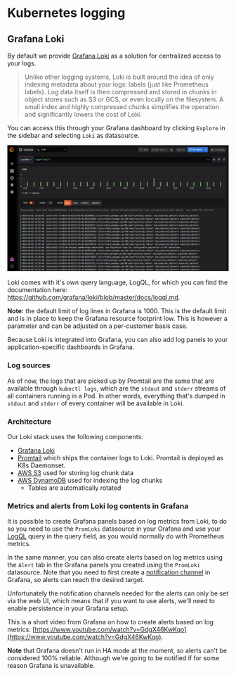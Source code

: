 # Kubernetes logging

## Grafana Loki

By default we provide [Grafana Loki](https://grafana.com/oss/loki) as a solution for centralized access to your logs.

> Unlike other logging systems, Loki is built around the idea of only indexing metadata about your logs: labels (just like Prometheus labels). Log data itself is then compressed and stored in chunks in object stores such as S3 or GCS, or even locally on the filesystem. A small index and highly compressed chunks simplifies the operation and significantly lowers the cost of Loki.

You can access this through your Grafana dashboard by clicking `Explore` in the sidebar and selecting `Loki` as datasource.

![Grafana Loki](images/grafana_loki.png "Grafana Loki")

Loki comes with it's own query language, LogQL, for which you can find the documentation here: <https://github.com/grafana/loki/blob/master/docs/logql.md>.

**Note:** the default limit of log lines in Grafana is 1000. This is the default limit and is in place to keep the Grafana resource footprint low. This is however a parameter and can be adjusted on a per-customer basis case.

Because Loki is integrated into Grafana, you can also add log panels to your application-specific dashboards in Grafana.

### Log sources

As of now, the logs that are picked up by Promtail are the same that are available through `kubectl logs`, which are the `stdout` and `stderr` streams of all containers running in a Pod. In other words, everything that's dumped in `stdout` and `stderr` of every container will be available in Loki.

### Architecture

Our Loki stack uses the following components:

- [Grafana Loki](https://github.com/grafana/loki/blob/master/docs/overview/README.md)
- [Promtail](https://github.com/grafana/loki/blob/master/docs/clients/promtail/README.md) which ships the container logs to Loki. Promtail is deployed as K8s Daemonset.
- [AWS S3](https://aws.amazon.com/s3/) used for storing log chunk data
- [AWS DynamoDB](https://aws.amazon.com/dynamodb/) used for indexing the log chunks
  - Tables are automatically rotated

### Metrics and alerts from Loki log contents in Grafana

It is possible to create Grafana panels based on log metrics from Loki, to do so you need to use the `PromLoki` datasource in your Grafana and use your [LogQL](https://github.com/grafana/loki/blob/master/docs/logql.md) query in the query field, as you would normally do with Prometheus metrics.

In the same manner, you can also create alerts based on log metrics using the `Alert` tab in the Grafana panels you created using the `PromLoki` datasource. Note that you need to first create a [notification channel](https://grafana.com/docs/grafana/latest/alerting/notifications/) in Grafana, so alerts can reach the desired target.

Unfortunately the notification channels needed for the alerts can only be set via the web UI, which means that if you want to use alerts, we'll need to enable persistence in your Grafana setup.

This is a short video from Grafana on how to create alerts based on log metrics: [https://www.youtube.com/watch?v=GdgX46KwKqo](https://www.youtube.com/watch?v=GdgX46KwKqo).

**Note** that Grafana doesn't run in HA mode at the moment, so alerts can't be considered 100% reliable. Although we're going to be notified if for some reason Grafana is unavailable.
